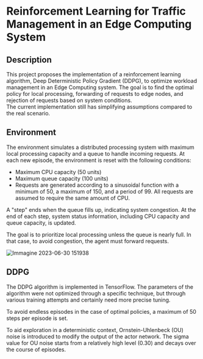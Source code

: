 # Reinforcement Learning for Traffic Management in an Edge Computing System 

## Description
This project proposes the implementation of a reinforcement learning algorithm, Deep Deterministic Policy Gradient (DDPG), to optimize workload management in an Edge Computing system. The goal is to find the optimal policy for local processing, forwarding of requests to edge nodes, and rejection of requests based on system conditions.  
The current implementation still has simplifying assumptions compared to the real scenario.

## Environment
The environment simulates a distributed processing system with maximum local processing capacity and a queue to handle incoming requests. At each new episode, the environment is reset with the following conditions:  

- Maximum CPU capacity (50 units)  
- Maximum queue capacity (100 units)  
- Requests are generated according to a sinusoidal function with a minimum of 50, a maximum of 150, and a period of 99. All requests are assumed to require the same amount of CPU.  

A "step" ends when the queue fills up, indicating system congestion. At the end of each step, system status information, including CPU capacity and queue capacity, is updated.  

The goal is to prioritize local processing unless the queue is nearly full. In that case, to avoid congestion, the agent must forward requests.

![Immagine 2023-06-30 151938](https://github.com/GiacomoPracucci/Tesi-RL/assets/94844087/88cad69c-059b-4be4-bd4e-87aaa07a4d2d)

## DDPG
The DDPG algorithm is implemented in TensorFlow. The parameters of the algorithm were not optimized through a specific technique, but through various training attempts and certainly need more precise tuning.    

To avoid endless episodes in the case of optimal policies, a maximum of 50 steps per episode is set.    

To aid exploration in a deterministic context, Ornstein-Uhlenbeck (OU) noise is introduced to modify the output of the actor network. The sigma value for OU noise starts from a relatively high level (0.30) and decays over the course of episodes.
